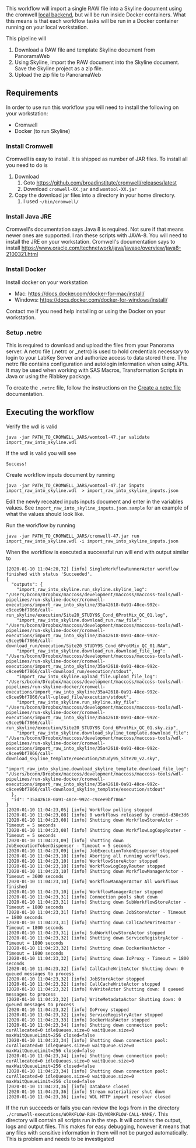 This workflow will import a single RAW file into a Skyline document using the cromwell [local backend](https://cromwell.readthedocs.io/en/develop/backends/Local/), but will be run inside Docker containers. What this means is that each workflow tasks will be run in a Docker container running on your local workstation.

This pipeline will 
1. Download a RAW file and template Skyline document from PanoramaWeb
2. Using Skyline, import the RAW document into the Skyline document. Save the Skyline project as a zip file.
3. Upload the zip file to PanoramaWeb


## Requirements
In order to use run this workflow you will need to install the following on your workstation: 
- Cromwell
- Docker (to run Skyline)

### Install Cromwell 
Cromwell is easy to install. It is shipped as number of JAR files.  To install all you need to do is 

1. Download 
   1. Goto https://github.com/broadinstitute/cromwell/releases/latest
   2. Download `cromwell-XX.jar` and `womtool-XX.jar`
2. Copy the download jar files into a directory in your home directory. 
   1. I used `~/bin/cromwell/`

### Install Java JRE
Cromwell's documentation says Java 8 is required. Not sure if that means newer ones are supported. I ran these scripts with JAVA-8. You will need to install the JRE on your workstation. Cromwell's documentation says to install https://www.oracle.com/technetwork/java/javase/overview/java8-2100321.html

### Install Docker 
Install docker on your workstation
- Mac: https://docs.docker.com/docker-for-mac/install/
- Windows: https://docs.docker.com/docker-for-windows/install/

Contact me if you need help installing or using the Docker on your workstation.

### Setup .netrc 

This is required to download and upload the files from your Panorama server. A netrc file (.netrc or _netrc) is used to hold credentials necessary to login to your LabKey Server and authorize access to data stored there. The netrc file contains configuration and autologin information when using APIs. It may be used when working with SAS Macros, Transformation Scripts in Java or using the Rlabkey package.

To create the `.netrc` file, follow the instructions on the [Create a netrc file](https://www.labkey.org/Documentation/wiki-page.view?name=netrc) documentation. 


## Executing the workflow 

Verify the wdl is valid

```
java -jar PATH_TO_CROMWELL_JARS/womtool-47.jar validate import_raw_into_skyline.wdl
```
If the wdl is valid you will see 
```
Success!
```

Create workflow inputs document by running 

```
java -jar PATH_TO_CROMWELL_JARS/womtool-47.jar inputs import_raw_into_skyline.wdl  > import_raw_into_skyline_inputs.json
```

Edit the newly receated inputs inputs document and enter in the variables values. See `import_raw_into_skyline_inputs.json.sample` for an example of what the values should look like.

Run the workflow by running 

```
java -jar PATH_TO_CROMWELL_JARS/cromwell-47.jar run import_raw_into_skyline.wdl -i import_raw_into_skyline_inputs.json
```

When the workflow is executed a successful run will end with output similar to 

```log
[2020-01-10 11:04:20,72] [info] SingleWorkflowRunnerActor workflow finished with status 'Succeeded'.
{
  "outputs": {
    "import_raw_into_skyline.run_skyline.skyline_log": "/Users/bconn/Dropbox/maccoss/development/maccoss/maccoss-tools/wdl-pipelines/run-skyline-docker/cromwell-executions/import_raw_into_skyline/35a42618-0a91-48ce-992c-c9cee9bf7866/call-run_skyline/execution/Site20_STUDY9S_Cond_6ProtMix_QC_01.log",
    "import_raw_into_skyline.download_run.raw_file": "/Users/bconn/Dropbox/maccoss/development/maccoss/maccoss-tools/wdl-pipelines/run-skyline-docker/cromwell-executions/import_raw_into_skyline/35a42618-0a91-48ce-992c-c9cee9bf7866/call-download_run/execution/Site20_STUDY9S_Cond_6ProtMix_QC_01.RAW",
    "import_raw_into_skyline.download_run.download_file_log": "/Users/bconn/Dropbox/maccoss/development/maccoss/maccoss-tools/wdl-pipelines/run-skyline-docker/cromwell-executions/import_raw_into_skyline/35a42618-0a91-48ce-992c-c9cee9bf7866/call-download_run/execution/stdout",
    "import_raw_into_skyline.upload_file.upload_file_log": "/Users/bconn/Dropbox/maccoss/development/maccoss/maccoss-tools/wdl-pipelines/run-skyline-docker/cromwell-executions/import_raw_into_skyline/35a42618-0a91-48ce-992c-c9cee9bf7866/call-upload_file/execution/stdout",
    "import_raw_into_skyline.run_skyline.sky_file": "/Users/bconn/Dropbox/maccoss/development/maccoss/maccoss-tools/wdl-pipelines/run-skyline-docker/cromwell-executions/import_raw_into_skyline/35a42618-0a91-48ce-992c-c9cee9bf7866/call-run_skyline/execution/Site20_STUDY9S_Cond_6ProtMix_QC_01.sky.zip",
    "import_raw_into_skyline.download_skyline_template.download_file": "/Users/bconn/Dropbox/maccoss/development/maccoss/maccoss-tools/wdl-pipelines/run-skyline-docker/cromwell-executions/import_raw_into_skyline/35a42618-0a91-48ce-992c-c9cee9bf7866/call-download_skyline_template/execution/Study9S_Site20_v2.sky",
    "import_raw_into_skyline.download_skyline_template.download_file_log": "/Users/bconn/Dropbox/maccoss/development/maccoss/maccoss-tools/wdl-pipelines/run-skyline-docker/cromwell-executions/import_raw_into_skyline/35a42618-0a91-48ce-992c-c9cee9bf7866/call-download_skyline_template/execution/stdout"
  },
  "id": "35a42618-0a91-48ce-992c-c9cee9bf7866"
}
[2020-01-10 11:04:23,05] [info] Workflow polling stopped
[2020-01-10 11:04:23,08] [info] 0 workflows released by cromid-d30c3d6
[2020-01-10 11:04:23,08] [info] Shutting down WorkflowStoreActor - Timeout = 5 seconds
[2020-01-10 11:04:23,08] [info] Shutting down WorkflowLogCopyRouter - Timeout = 5 seconds
[2020-01-10 11:04:23,09] [info] Shutting down JobExecutionTokenDispenser - Timeout = 5 seconds
[2020-01-10 11:04:23,09] [info] JobExecutionTokenDispenser stopped
[2020-01-10 11:04:23,10] [info] Aborting all running workflows.
[2020-01-10 11:04:23,10] [info] WorkflowStoreActor stopped
[2020-01-10 11:04:23,10] [info] WorkflowLogCopyRouter stopped
[2020-01-10 11:04:23,10] [info] Shutting down WorkflowManagerActor - Timeout = 3600 seconds
[2020-01-10 11:04:23,10] [info] WorkflowManagerActor All workflows finished
[2020-01-10 11:04:23,10] [info] WorkflowManagerActor stopped
[2020-01-10 11:04:23,31] [info] Connection pools shut down
[2020-01-10 11:04:23,31] [info] Shutting down SubWorkflowStoreActor - Timeout = 1800 seconds
[2020-01-10 11:04:23,31] [info] Shutting down JobStoreActor - Timeout = 1800 seconds
[2020-01-10 11:04:23,31] [info] Shutting down CallCacheWriteActor - Timeout = 1800 seconds
[2020-01-10 11:04:23,31] [info] SubWorkflowStoreActor stopped
[2020-01-10 11:04:23,32] [info] Shutting down ServiceRegistryActor - Timeout = 1800 seconds
[2020-01-10 11:04:23,32] [info] Shutting down DockerHashActor - Timeout = 1800 seconds
[2020-01-10 11:04:23,32] [info] Shutting down IoProxy - Timeout = 1800 seconds
[2020-01-10 11:04:23,32] [info] CallCacheWriteActor Shutting down: 0 queued messages to process
[2020-01-10 11:04:23,32] [info] JobStoreActor stopped
[2020-01-10 11:04:23,32] [info] CallCacheWriteActor stopped
[2020-01-10 11:04:23,32] [info] KvWriteActor Shutting down: 0 queued messages to process
[2020-01-10 11:04:23,32] [info] WriteMetadataActor Shutting down: 0 queued messages to process
[2020-01-10 11:04:23,32] [info] IoProxy stopped
[2020-01-10 11:04:23,32] [info] ServiceRegistryActor stopped
[2020-01-10 11:04:23,33] [info] DockerHashActor stopped
[2020-01-10 11:04:23,34] [info] Shutting down connection pool: curAllocated=0 idleQueues.size=0 waitQueue.size=0 maxWaitQueueLimit=256 closed=false
[2020-01-10 11:04:23,34] [info] Shutting down connection pool: curAllocated=0 idleQueues.size=0 waitQueue.size=0 maxWaitQueueLimit=256 closed=false
[2020-01-10 11:04:23,34] [info] Shutting down connection pool: curAllocated=0 idleQueues.size=0 waitQueue.size=0 maxWaitQueueLimit=256 closed=false
[2020-01-10 11:04:23,34] [info] Shutting down connection pool: curAllocated=0 idleQueues.size=0 waitQueue.size=0 maxWaitQueueLimit=256 closed=false
[2020-01-10 11:04:23,36] [info] Database closed
[2020-01-10 11:04:23,36] [info] Stream materializer shut down
[2020-01-10 11:04:23,36] [info] WDL HTTP import resolver closed
```

If the run succeeds or fails you can review the logs from in the directory `./cromwell-executions/WORKFLOW-RUN-ID/WORKFLOW-CALL-NAME/`. This directory will contain all scripts run in the step. It will contains the output, logs and output files. This makes for easy debugging, however it means that any files with sensitive information in them will not be purged automatically. This is problem and needs to be investigated 




